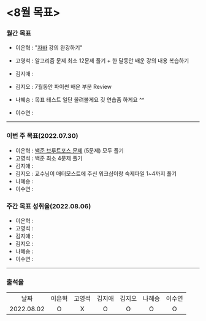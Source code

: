 # <8월 목표>

### 월간 목표

- 이은혁 : "[자바](https://edu.nextstep.camp/c/9WPRB0ys/) 강의 완강하기"
- 고영석 :  알고리즘 문제 최소 12문제 풀기 + 한 달동안 배운 강의 내용 복습하기
- 김지애 : 

- 김지오 : 7월동안 파이썬 배운 부분 Review 
- 나혜승 : 목표 테스트 일단 올려볼게요 깃 연습좀 하게요 ^^

- 이수연 : 

---

### 이번 주 목표(2022.07.30)

- 이은혁 : [백준 브루트포스 문제](https://www.acmicpc.net/step/22) (5문제) 모두 풀기
- 고영석 : 백준 최소 4문제 풀기
- 김지애 : 
- 김지오 : 교수님이 매터모스트에 주신 워크샵이랑 숙제파일 1~4까지 풀기
- 나혜승 : 
- 이수연 : 

### 주간 목표 성취율(2022.08.06)

- 이은혁 : 
- 고영석 : 
- 김지애 : 
- 김지오 : 
- 나혜승 : 
- 이수연 : 

---

### 출석율
<table style="text-align: center;">
<tr>
<td>날짜</td>
<td>이은혁</td>
<td>고영석</td>
<td>김지애</td>
<td>김지오</td>
<td>나혜승</td>
<td>이수연</td>
</tr>
<tr>
<td>2022.08.02</td>
<td>O</td>
<td>X</td>
<td>O</td>
<td>O</td>
<td>O</td>
<td>O</td>
</tr>
